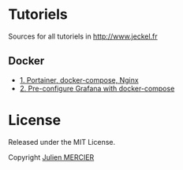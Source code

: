 # Tutoriels
Sources for all tutoriels in http://www.jeckel.fr

## Docker

- [1. Portainer, docker-compose, Nginx](docker/1-portainer-docker-compose-nginx/)
- [2. Pre-configure Grafana with docker-compose](docker/2-pre-configure-grafana/)

# License

Released under the MIT License.

Copyright [Julien MERCIER](https://www.jeckel.fr)